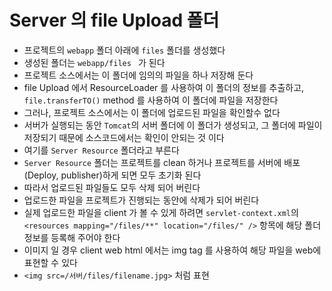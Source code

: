 # Server 의 file Upload 폴더
- 프로젝트의 `webapp` 폴더 아래에 `files` 폴더를 생성했다
- 생성된 폴더는 `webapp/files	` 가 된다
- 프로젝트 소스에서는 이 폴더에 임의의 파일을 하나 저장해 둔다
- file Upload 에서 ResourceLoader 를 사용하여 이 폴더의 정보를 추출하고, `file.transferTO()` method 를 사용하여 이 폴더에 파일을 저장한다
- 그러나, 프로젝트 소스에서는 이 폴더에 업로드된 파일을 확인할수 없다
- 서버가 실행되는 동안 `Tomcat`의 서버 폴더에 이 폴더가 생성되고, 그 폴더에 파일이 저장되기 때문에 소스코드에서는 확인이 안되는 것 이다
- 여기를 `Server Resource` 폴더라고 부른다
- `Server Resource` 폴더는 프로젝트를 clean 하거나 프로젝트를 서버에 배포(Deploy, publisher)하게 되면 모두 초기화 된다
- 따라서 업로드된 파일들도 모두 삭제 되어 버린다
- 업로드한 파일을 프로젝트가 진행되는 동안에 삭제가 되어 버린다
- 실제 업로드한 파일을 client 가 볼 수 있게 하려면 `servlet-context.xml`의 `<resources mapping="/files/**" location="/files/" />` 항목에 해당 폴더 정보를 등록해 주어야 한다
- 이미지 일 경우 client web html 에서는 img tag 를  사용하여 해당 파일을 web에 표현할 수 있다
- `<img src=/서버/files/filename.jpg>` 처럼 표현